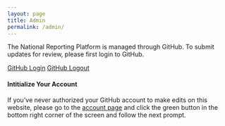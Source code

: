 ```yaml
---
layout: page
title: Admin
permalink: /admin/
---
```


The National Reporting Platform is managed through GitHub. To submit updates for review, please first login to GitHub. 

<div class="button_wrapper github-login">
    <a href="https://github.com/login">GitHub Login</a> <a class="logout" href="https://github.com/logout">GitHub Logout</a>
</div>

#### Intitialize Your Account

If you've never authorized your GitHub account to make edits on this website, please go to the [account page](http://prose.io/#GSA/sdg-indicators/edit/gh-pages/account.md) and click the green button in the bottom right corner of the screen and follow the next prompt. 
